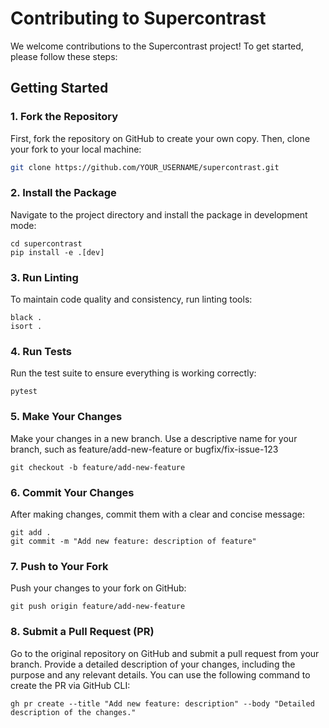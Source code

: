 # Contributing to Supercontrast

We welcome contributions to the Supercontrast project! To get started, please follow these steps:

## Getting Started

### 1. Fork the Repository

First, fork the repository on GitHub to create your own copy. Then, clone your fork to your local machine:

```bash
git clone https://github.com/YOUR_USERNAME/supercontrast.git
```

### 2. Install the Package
Navigate to the project directory and install the package in development mode:

``` 
cd supercontrast
pip install -e .[dev]

```

### 3. Run Linting
To maintain code quality and consistency, run linting tools:

```
black .
isort .
```
### 4. Run Tests
Run the test suite to ensure everything is working correctly:
```
pytest

```
### 5. Make Your Changes
Make your changes in a new branch. Use a descriptive name for your branch, such as feature/add-new-feature or bugfix/fix-issue-123

```
git checkout -b feature/add-new-feature

```


### 6. Commit Your Changes
After making changes, commit them with a clear and concise message:

```
git add .
git commit -m "Add new feature: description of feature"
```

### 7. Push to Your Fork
Push your changes to your fork on GitHub:
```
git push origin feature/add-new-feature
```

### 8. Submit a Pull Request (PR)
Go to the original repository on GitHub and submit a pull request from your branch. Provide a detailed description of your changes, including the purpose and any relevant details. You can use the following command to create the PR via GitHub CLI:

```
gh pr create --title "Add new feature: description" --body "Detailed description of the changes."

```
















